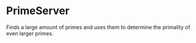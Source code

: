 PrimeServer
===========

Finds a large amount of primes and uses them to determine the primality of even larger primes.
